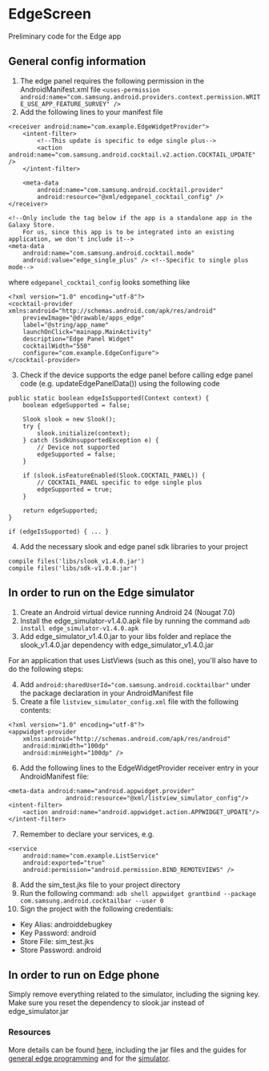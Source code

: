 # EdgeScreen
Preliminary code for the Edge app 

## General config information
1. The edge panel requires the following permission in the AndroidManifest.xml file
`<uses-permission android:name="com.samsung.android.providers.context.permission.WRITE_USE_APP_FEATURE_SURVEY" />`
2. Add the following lines to your manifest file
```
<receiver android:name="com.example.EdgeWidgetProvider">
    <intent-filter>
        <!--This update is specific to edge single plus-->
        <action android:name="com.samsung.android.cocktail.v2.action.COCKTAIL_UPDATE" />
    </intent-filter>

    <meta-data
        android:name="com.samsung.android.cocktail.provider"
        android:resource="@xml/edgepanel_cocktail_config" />
</receiver>

<!--Only include the tag below if the app is a standalone app in the Galaxy Store.
    For us, since this app is to be integrated into an existing application, we don't include it-->
<meta-data
    android:name="com.samsung.android.cocktail.mode"
    android:value="edge_single_plus" /> <!--Specific to single plus mode-->
```
where `edgepanel_cocktail_config` looks something like
```
<?xml version="1.0" encoding="utf-8"?>
<cocktail-provider xmlns:android="http://schemas.android.com/apk/res/android"
    previewImage="@drawable/apps_edge"
    label="@string/app_name"
    launchOnClick="mainapp.MainActivity"
    description="Edge Panel Widget"
    cocktailWidth="550"
    configure="com.example.EdgeConfigure">
</cocktail-provider>
```
3. Check if the device supports the edge panel before calling edge panel code (e.g. updateEdgePanelData()) using the following code
```
public static boolean edgeIsSupported(Context context) {
    boolean edgeSupported = false;

    Slook slook = new Slook();
    try {
        slook.initialize(context);
    } catch (SsdkUnsupportedException e) {
        // Device not supported
        edgeSupported = false;
    }

    if (slook.isFeatureEnabled(Slook.COCKTAIL_PANEL)) {
        // COCKTAIL_PANEL specific to edge single plus
        edgeSupported = true;
    }

    return edgeSupported;
}

if (edgeIsSupported) { ... }
```
4. Add the necessary slook and edge panel sdk libraries to your project
```
compile files('libs/slook_v1.4.0.jar')
compile files('libs/sdk-v1.0.0.jar')
```

## In order to run on the Edge simulator
1. Create an Android virtual device running Android 24 (Nougat 7.0)
2. Install the edge_simulator-v1.4.0.apk file by running the command `adb install edge_simulator-v1.4.0.apk`
3. Add edge_simulator_v1.4.0.jar to your libs folder and replace the slook_v1.4.0.jar dependency with edge_simulator_v1.4.0.jar

For an application that uses ListViews (such as this one), you'll also have to do the following steps:

4. Add `android:sharedUserId="com.samsung.android.cocktailbar"` under the package declaration in your AndroidManifest file
5. Create a file `listview_simulator_config.xml` file with the following contents:
```
<?xml version="1.0" encoding="utf-8"?>
<appwidget-provider
    xmlns:android="http://schemas.android.com/apk/res/android"
    android:minWidth="100dp"
    android:minHeight="100dp" />
```
6. Add the following lines to the EdgeWidgetProvider receiver entry in your AndroidManifest file:
```
<meta-data android:name="android.appwidget.provider"
                android:resource="@xml/listview_simulator_config"/>
<intent-filter>
    <action android:name="android.appwidget.action.APPWIDGET_UPDATE"/>
</intent-filter>
```
7. Remember to declare your services, e.g.
```
<service
    android:name="com.example.ListService"
    android:exported="true"
    android:permission="android.permission.BIND_REMOTEVIEWS" />
```
8. Add the sim_test.jks file to your project directory
9. Run the following command: `adb shell appwidget grantbind --package com.samsung.android.cocktailbar --user 0`
10. Sign the project with the following credentials:
   * Key Alias: androiddebugkey
   * Key Password: android
   * Store File: sim_test.jks
   * Store Password: android

## In order to run on Edge phone
Simply remove everything related to the simulator, including the signing key. Make sure you reset the dependency to slook.jar instead of edge_simulator.jar

### Resources
More details can be found [here](http://developer.samsung.com/galaxy/edge), including the jar files and the guides for [general edge programming](http://developer.samsung.com/galaxy/edge/edge-guide) and for the [simulator](http://developer.samsung.com/galaxy/edge/how-to-use-edge-simulator).
